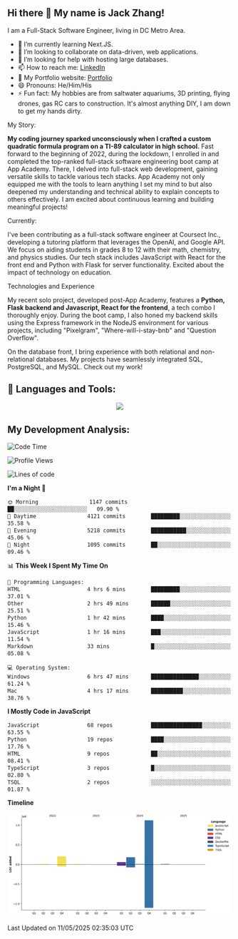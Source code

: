 
## Hi there 👋 My name is Jack Zhang!
I am a Full-Stack Software Engineer, living in DC Metro Area.

* 🌱 I’m currently learning Next.JS.
* 👯 I’m looking to collaborate on data-driven, web applications.
* 🤔 I’m looking for help with hosting large databases.
* 📫 How to reach me: [LinkedIn](https://www.linkedin.com/in/jack-zhang-1ba90929/)
* 🔭 My Portfolio website: [Portfolio](https://www.jackzhang.io)
* 😄 Pronouns: He/Him/His
* ⚡ Fun fact: My hobbies are from saltwater aquariums, 3D printing, flying drones, gas RC cars to construction. It's almost anything DIY, I am down to get my hands dirty.

My Story:

**My coding journey sparked unconsciously when I crafted a custom quadratic formula program on a TI-89 calculator in high school.** Fast forward to the beginning of 2022, during the lockdown, I enrolled in and completed the top-ranked full-stack software engineering boot camp at App Academy. There, I delved into full-stack web development, gaining versatile skills to tackle various tech stacks. App Academy not only equipped me with the tools to learn anything I set my mind to but also deepened my understanding and technical ability to explain concepts to others effectively. I am excited about continuous learning and building meaningful projects!

Currently:

I've been contributing as a full-stack software engineer at Coursect Inc., developing a tutoring platform that leverages the OpenAI, and Google API. We focus on aiding students in grades 8 to 12 with their math, chemistry, and physics studies. Our tech stack includes JavaScript with React for the front end and Python with Flask for server functionality. Excited about the impact of technology on education.

Technologies and Experience

My recent solo project, developed post-App Academy, features a **Python, Flask backend and Javascript, React for the frontend**, a tech combo I thoroughly enjoy. During the boot camp, I also honed my backend skills using the Express framework in the NodeJS environment for various projects, including "Pixelgram",  "Where-will-i-stay-bnb" and "Question Overflow".

On the database front, I bring experience with both relational and non-relational databases. My projects have seamlessly integrated SQL, PostgreSQL, and MySQL. Check out my work!


## 🧰 Languages and Tools:
<p align="center">
  <a href="https://skillicons.dev">
    <img src="https://skillicons.dev/icons?i=js,py,react,redux,html,css,flask,sequelize,express,npm,sqlite,postgres,github,postman,docker,nextjs,tailwind,gcp,ai" />
  </a>
</p>


## My Development Analysis:
<!--START_SECTION:waka-->
![Code Time](http://img.shields.io/badge/Code%20Time-1%2C638%20hrs%2038%20mins-blue)

![Profile Views](http://img.shields.io/badge/Profile%20Views-0-blue)

![Lines of code](https://img.shields.io/badge/From%20Hello%20World%20I%27ve%20Written-161.2%20million%20lines%20of%20code-blue)

**I'm a Night 🦉** 

```text
🌞 Morning                1147 commits        ██░░░░░░░░░░░░░░░░░░░░░░░   09.90 % 
🌆 Daytime                4121 commits        █████████░░░░░░░░░░░░░░░░   35.58 % 
🌃 Evening                5218 commits        ███████████░░░░░░░░░░░░░░   45.06 % 
🌙 Night                  1095 commits        ██░░░░░░░░░░░░░░░░░░░░░░░   09.46 % 
```


📊 **This Week I Spent My Time On** 

```text
💬 Programming Languages: 
HTML                     4 hrs 6 mins        █████████░░░░░░░░░░░░░░░░   37.01 % 
Other                    2 hrs 49 mins       ██████░░░░░░░░░░░░░░░░░░░   25.51 % 
Python                   1 hr 42 mins        ████░░░░░░░░░░░░░░░░░░░░░   15.46 % 
JavaScript               1 hr 16 mins        ███░░░░░░░░░░░░░░░░░░░░░░   11.54 % 
Markdown                 33 mins             █░░░░░░░░░░░░░░░░░░░░░░░░   05.08 % 

💻 Operating System: 
Windows                  6 hrs 47 mins       ███████████████░░░░░░░░░░   61.24 % 
Mac                      4 hrs 17 mins       ██████████░░░░░░░░░░░░░░░   38.76 % 
```

**I Mostly Code in JavaScript** 

```text
JavaScript               68 repos            ████████████████░░░░░░░░░   63.55 % 
Python                   19 repos            ████░░░░░░░░░░░░░░░░░░░░░   17.76 % 
HTML                     9 repos             ██░░░░░░░░░░░░░░░░░░░░░░░   08.41 % 
TypeScript               3 repos             █░░░░░░░░░░░░░░░░░░░░░░░░   02.80 % 
TSQL                     2 repos             ░░░░░░░░░░░░░░░░░░░░░░░░░   01.87 % 
```



**Timeline**

![Lines of Code chart](https://raw.githubusercontent.com/jzhang319/jzhang319/master/assets/bar_graph.png)


 Last Updated on 11/05/2025 02:35:03 UTC
<!--END_SECTION:waka-->
